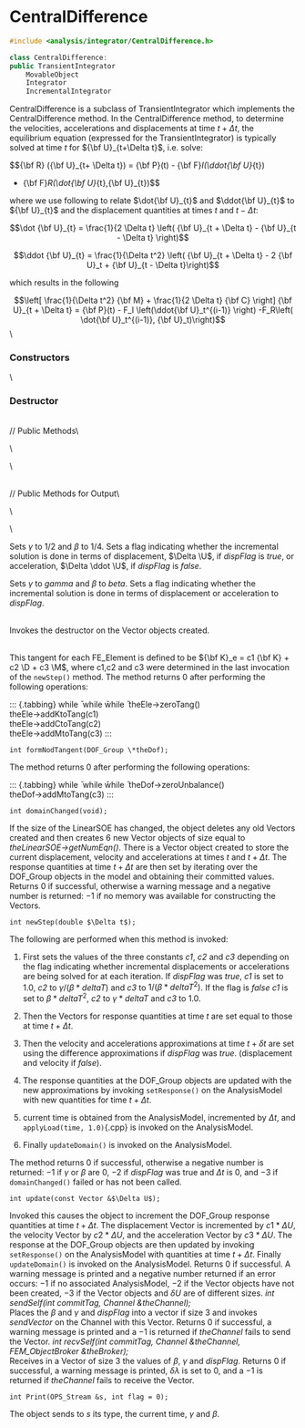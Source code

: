 # CentralDifference 

```cpp
#include <analysis/integrator/CentralDifference.h>

class CentralDifference: 
public TransientIntegrator
    MovableObject
    Integrator
    IncrementalIntegrator
```

CentralDifference is a subclass of TransientIntegrator which implements
the CentralDifference method. In the CentralDifference method, to
determine the velocities, accelerations and displacements at time
$t + \Delta t$, the equilibrium equation (expressed for the
TransientIntegrator) is typically solved at time $t$ for
${\bf U}_{t+\Delta t}$, i.e. solve:

$${\bf R} ({\bf U}_{t+ \Delta t}) = {\bf P}(t) - {\bf F}_I(\ddot{\bf U}_{t})
- {\bf F}_R(\dot{\bf U}_{t},{\bf U}_{t})$$

where we use following to relate $\dot{\bf U}_{t}$ and $\ddot{\bf U}_{t}$ to ${\bf U}_{t}$
and the displacement quantities at times $t$ and $t - \Delta
t$:

$$\dot {\bf U}_{t} = \frac{1}{2 \Delta t} \left(
{\bf U}_{t + \Delta t} -  {\bf U}_{t - \Delta t} \right)$$

$$\ddot {\bf U}_{t} = \frac{1}{\Delta t^2} \left(
{\bf U}_{t + \Delta t} - 2 {\bf U}_t + {\bf U}_{t - \Delta t}\right)$$

which results in the following

$$\left[ \frac{1}{\Delta t^2} {\bf M} + \frac{1}{2 \Delta t}
{\bf C} \right] {\bf U}_{t + \Delta t} = {\bf P}(t) - F_I \left(\ddot{\bf U}_t^{(i-1)}
\right)
-F_R\left( \dot{\bf U}_t^{(i-1)}, {\bf U}_t)\right)$$\

### Constructors

\

### Destructor

\
// Public Methods\

\

\

\
// Public Methods for Output\

\

\

Sets $\gamma$ to $1/2$ and $\beta$ to $1/4$. Sets a flag indicating
whether the incremental solution is done in terms of displacement,
$\Delta \U$, if *dispFlag* is *true*, or acceleration,
$\Delta \ddot \U$, if *dispFlag* is *false*.

Sets $\gamma$ to *gamma* and $\beta$ to *beta*. Sets a flag indicating
whether the incremental solution is done in terms of displacement or
acceleration to *dispFlag*.

\
Invokes the destructor on the Vector objects created.

\
This tangent for each FE_Element is defined to be ${\bf K}_e = c1 {\bf K} + c2
\D + c3 \M$, where c1,c2 and c3 were determined in the last invocation
of the `newStep()` method. The method returns $0$ after performing the
following operations:

::: {.tabbing}
while ̄ while w̄hile ̄ theEle-$>$zeroTang()\
theEle-$>$addKtoTang(c1)\
theEle-$>$addCtoTang(c2)\
theEle-$>$addMtoTang(c3)
:::


```{.cpp}
int formNodTangent(DOF_Group \*theDof);
```

The method returns $0$ after performing the following operations:

::: {.tabbing}
while ̄ while w̄hile ̄ theDof-$>$zeroUnbalance()\
theDof-$>$addMtoTang(c3)
:::


```{.cpp}
int domainChanged(void);
```

If the size of the LinearSOE has changed, the object deletes any old
Vectors created and then creates $6$ new Vector objects of size equal to
*theLinearSOE-$>$getNumEqn()*. There is a Vector object created to store
the current displacement, velocity and accelerations at times $t$ and
$t + \Delta t$. The response quantities at time $t + \Delta t$ are then
set by iterating over the DOF_Group objects in the model and obtaining
their committed values. Returns $0$ if successful, otherwise a warning
message and a negative number is returned: $-1$ if no memory was
available for constructing the Vectors.

```{.cpp}
int newStep(double $\Delta t$);
```

The following are performed when this method is invoked:

1.  First sets the values of the three constants *c1*, *c2* and *c3*
    depending on the flag indicating whether incremental displacements
    or accelerations are being solved for at each iteration. If
    *dispFlag* was *true*, *c1* is set to $1.0$, *c2* to
    $\gamma / (\beta * deltaT)$ and *c3* to $1/ (\beta * deltaT^2)$. If
    the flag is *false* *c1* is set to $\beta * deltaT^2$, *c2* to
    $\gamma * deltaT$ and *c3* to $1.0$.

2.  Then the Vectors for response quantities at time $t$ are set equal
    to those at time $t + \Delta t$.

3.  Then the velocity and accelerations approximations at time $t +
    \delta t$ are set using the difference approximations if *dispFlag*
    was *true*. (displacement and velocity if *false*).

4.  The response quantities at the DOF_Group objects are updated with
    the new approximations by invoking `setResponse()` on the
    AnalysisModel with new quantities for time $t + \Delta t$.

5.  current time is obtained from the AnalysisModel, incremented by
    $\Delta t$, and `applyLoad(time, 1.0)`{.cpp} is invoked on the
    AnalysisModel.

6.  Finally `updateDomain()` is invoked on the AnalysisModel.

The method returns $0$ if successful, otherwise a negative number is
returned: $-1$ if $\gamma$ or $\beta$ are $0$, $-2$ if *dispFlag* was
true and $\Delta t$ is $0$, and $-3$ if `domainChanged()` failed or has
not been called.

```{.cpp}
int update(const Vector &$\Delta U$);
```

Invoked this causes the object to increment the DOF_Group response
quantities at time $t + \Delta t$. The displacement Vector is
incremented by $c1 * \Delta U$, the velocity Vector by $c2 * \Delta U$,
and the acceleration Vector by $c3 * \Delta U$. The response at the
DOF_Group objects are then updated by invoking `setResponse()` on the
AnalysisModel with quantities at time $t +
\Delta t$. Finally `updateDomain()` is invoked on the AnalysisModel.
Returns $0$ if successful. A warning message is printed and a negative
number returned if an error occurs: $-1$ if no associated AnalysisModel,
$-2$ if the Vector objects have not been created, $-3$ if the Vector
objects and $\delta U$ are of different sizes.
*int sendSelf(int commitTag, Channel &theChannel);* \
Places the $\beta$ and $\gamma$ and *dispFlag* into a vector if size 3
and invokes *sendVector* on the Channel with this Vector. Returns $0$ if
successful, a warning message is printed and a $-1$ is returned if
*theChannel* fails to send the Vector.
*int recvSelf(int commitTag, Channel &theChannel, FEM_ObjectBroker
&theBroker);* \
Receives in a Vector of size 3 the values of $\beta$, $\gamma$ and
*dispFlag*. Returns $0$ if successful, a warning message is printed,
$\delta \lambda$ is set to $0$, and a $-1$ is returned if *theChannel*
fails to receive the Vector.

```{.cpp}
int Print(OPS_Stream &s, int flag = 0);
```

The object sends to $s$ its type, the current time, $\gamma$ and
$\beta$.
